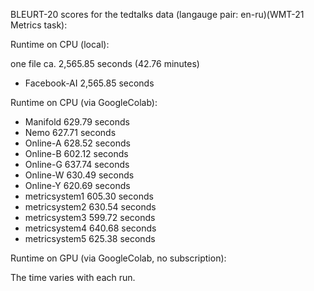 BLEURT-20 scores for the tedtalks data (langauge pair: en-ru)(WMT-21 Metrics task):

Runtime on CPU (local):

one file ca. 2,565.85 seconds (42.76 minutes)

- Facebook-AI 2,565.85 seconds

Runtime on CPU (via GoogleColab):

- Manifold 629.79 seconds
- Nemo 627.71 seconds
- Online-A 628.52 seconds
- Online-B 602.12 seconds
- Online-G 637.74 seconds
- Online-W 630.49 seconds
- Online-Y 620.69 seconds
- metricsystem1 605.30 seconds
- metricsystem2 630.54 seconds
- metricsystem3 599.72 seconds
- metricsystem4 640.68 seconds
- metricsystem5 625.38 seconds

Runtime on GPU (via GoogleColab, no subscription):


The time varies with each run.
